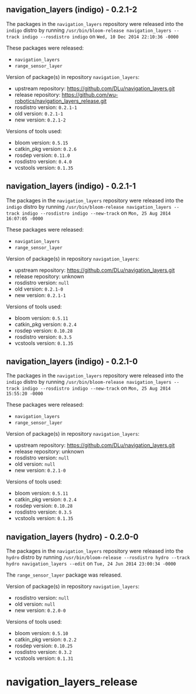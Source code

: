 ## navigation_layers (indigo) - 0.2.1-2

The packages in the `navigation_layers` repository were released into the `indigo` distro by running `/usr/bin/bloom-release navigation_layers --track indigo --rosdistro indigo` on `Wed, 10 Dec 2014 22:10:36 -0000`

These packages were released:
- `navigation_layers`
- `range_sensor_layer`

Version of package(s) in repository `navigation_layers`:
- upstream repository: https://github.com/DLu/navigation_layers.git
- release repository: https://github.com/wu-robotics/navigation_layers_release.git
- rosdistro version: `0.2.1-1`
- old version: `0.2.1-1`
- new version: `0.2.1-2`

Versions of tools used:
- bloom version: `0.5.15`
- catkin_pkg version: `0.2.6`
- rosdep version: `0.11.0`
- rosdistro version: `0.4.0`
- vcstools version: `0.1.35`


## navigation_layers (indigo) - 0.2.1-1

The packages in the `navigation_layers` repository were released into the `indigo` distro by running `/usr/bin/bloom-release navigation_layers --track indigo --rosdistro indigo --new-track` on `Mon, 25 Aug 2014 16:07:05 -0000`

These packages were released:
- `navigation_layers`
- `range_sensor_layer`

Version of package(s) in repository `navigation_layers`:
- upstream repository: https://github.com/DLu/navigation_layers.git
- release repository: unknown
- rosdistro version: `null`
- old version: `0.2.1-0`
- new version: `0.2.1-1`

Versions of tools used:
- bloom version: `0.5.11`
- catkin_pkg version: `0.2.4`
- rosdep version: `0.10.28`
- rosdistro version: `0.3.5`
- vcstools version: `0.1.35`


## navigation_layers (indigo) - 0.2.1-0

The packages in the `navigation_layers` repository were released into the `indigo` distro by running `/usr/bin/bloom-release navigation_layers --track indigo --rosdistro indigo --new-track` on `Mon, 25 Aug 2014 15:55:20 -0000`

These packages were released:
- `navigation_layers`
- `range_sensor_layer`

Version of package(s) in repository `navigation_layers`:
- upstream repository: https://github.com/DLu/navigation_layers.git
- release repository: unknown
- rosdistro version: `null`
- old version: `null`
- new version: `0.2.1-0`

Versions of tools used:
- bloom version: `0.5.11`
- catkin_pkg version: `0.2.4`
- rosdep version: `0.10.28`
- rosdistro version: `0.3.5`
- vcstools version: `0.1.35`


## navigation_layers (hydro) - 0.2.0-0

The packages in the `navigation_layers` repository were released into the `hydro` distro by running `/usr/bin/bloom-release --rosdistro hydro --track hydro navigation_layers --edit` on `Tue, 24 Jun 2014 23:00:34 -0000`

The `range_sensor_layer` package was released.

Version of package(s) in repository `navigation_layers`:
- rosdistro version: `null`
- old version: `null`
- new version: `0.2.0-0`

Versions of tools used:
- bloom version: `0.5.10`
- catkin_pkg version: `0.2.2`
- rosdep version: `0.10.25`
- rosdistro version: `0.3.2`
- vcstools version: `0.1.31`


navigation_layers_release
=========================
